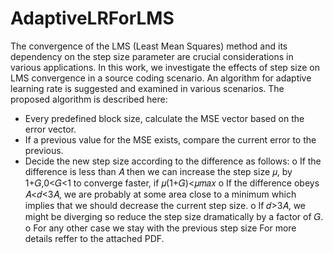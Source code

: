 # AdaptiveLRForLMS
The convergence of the LMS (Least Mean Squares) method and its dependency on the step size parameter are crucial considerations in various applications. In this work, we investigate the effects of step size on LMS convergence in a source coding scenario. An algorithm for adaptive learning rate is suggested and examined in various scenarios. The proposed algorithm is described here:

- Every predefined block size, calculate the MSE vector based on the error vector.
- If a previous value for the MSE exists, compare the current error to the previous.
- Decide the new step size according to the difference as follows:
  o If the difference is less than 𝐴 then we can increase the step size 𝜇, by 1+𝐺,0<𝐺<1 to converge faster, if 𝜇(1+𝐺)<𝜇𝑚𝑎𝑥
  o If the difference obeys 𝐴<𝑑<3𝐴, we are probably at some area close to a minimum which implies that we should decrease the current step size.
  o If 𝑑>3𝐴, we might be diverging so reduce the step size dramatically by a factor of 𝐺.
  o For any other case we stay with the previous step size
For more details reffer to the attached PDF.
